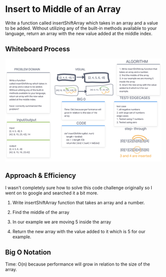 # Insert to Middle of an Array
<!-- Description of the challenge -->
Write a function called insertShiftArray which takes in an array and a value to be added. Without utilizing any of the built-in methods available to your language, return an array with the new value added at the middle index.

## Whiteboard Process
<!-- Embedded whiteboard image -->
![Whiteboard Image](./insertShiftArray.png)

## Approach & Efficiency
<!-- What approach did you take? Discuss Why. What is the Big O space/time for this approach? -->

I wasn't completely sure how to solve this code challenge originally so I went on to google and searched it a bit more.

1. Write insertShiftArray function that takes an array and a number.

2. Find the middle of the array

3. In our example we are moving 5 inside the array

4. Return the new array with the value added to it which is 5 for our example.

## Big O Notation

Time: O(n) because performance will grow in relation to the size of the array.
